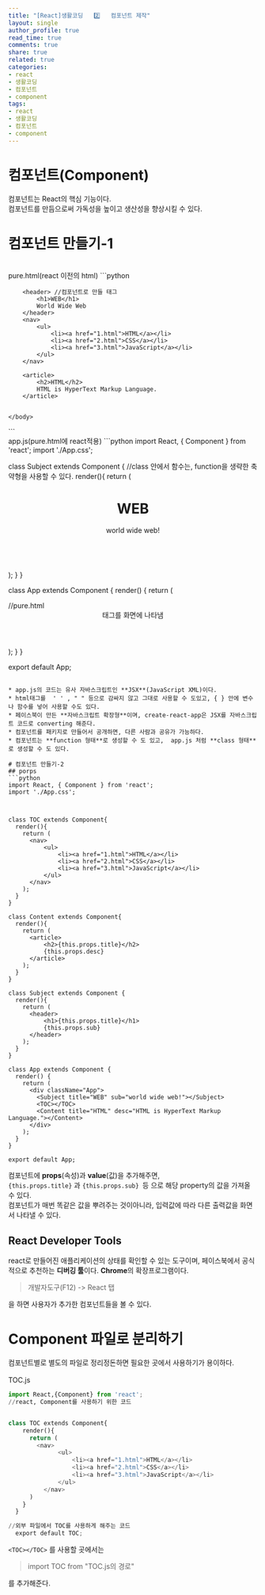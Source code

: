 ```yaml
---
title: "[React]생활코딩   2️⃣   컴포넌트 제작"
layout: single
author_profile: true
read_time: true
comments: true
share: true
related: true
categories:
- react
- 생활코딩
- 컴포넌트
- component
tags:
- react
- 생활코딩
- 컴포넌트
- component
---
```


# 컴포넌트(Component)
컴포넌트는 React의 핵심 기능이다.   
컴포넌트를 만듬으로써  가독성을 높이고 생산성을 향상시킬 수 있다.

# 컴포넌트 만들기-1
<br/>
pure.html(react 이전의 html)
```python
<html>
    <body>
       
        <header> //컴포넌트로 만들 태그
            <h1>WEB</h1>
            World Wide Web
        </header>
        <nav>
            <ul>
                <li><a href="1.html">HTML</a></li>  
                <li><a href="2.html">CSS</a></li>
                <li><a href="3.html">JavaScript</a></li>
            </ul>
        </nav>
       
        <article>
            <h2>HTML</h2>
            HTML is HyperText Markup Language.
        </article>
        

    </body>
</html>
```

<br/>
app.js(pure.html에 react적용)
```python
import React, { Component } from 'react';
import './App.css';

class Subject extends Component {
//class 안에서 함수는, function을 생략한 축약형을 사용할 수 있다.
  render(){
    return (
      <header>
          <h1>WEB</h1>
          world wide web!
      </header>  
    );
  }
}

class App extends Component {
  render() {
    return (
      <div className="App">
        <Subject></Subject> //pure.html  <header>태그를 화면에 나타냄      </div>
    );
  }
}

export default App;

```

* app.js의 코드는 유사 자바스크립트인 **JSX**(JavaScript XML)이다.  
* html태그를  ' ' , " " 등으로 감싸지 않고 그대로 사용할 수 도있고, { } 안에 변수나 함수를 넣어 사용할 수도 있다.      
* 페이스북이 만든 **자바스크립트 확장형**이며, create-react-app은 JSX를 자바스크립트 코드로 converting 해준다.    
* 컴포넌트를 패키지로 만들어서 공개하면, 다른 사람과 공유가 가능하다.    
* 컴포넌트는 **function 형태**로 생성할 수 도 있고,  app.js 처럼 **class 형태**로 생성할 수 도 있다.

# 컴포넌트 만들기-2
## porps
```python
import React, { Component } from 'react';
import './App.css';



class TOC extends Component{
  render(){
    return (
      <nav>
          <ul>
              <li><a href="1.html">HTML</a></li>
              <li><a href="2.html">CSS</a></li>
              <li><a href="3.html">JavaScript</a></li>
          </ul>
      </nav>
    );
  }
}

class Content extends Component{
  render(){
    return (
      <article>
          <h2>{this.props.title}</h2>
          {this.props.desc}
      </article>
    );
  }
}

class Subject extends Component {
  render(){
    return (
      <header>
          <h1>{this.props.title}</h1>
          {this.props.sub}
      </header>  
    );
  }
}

class App extends Component {
  render() {
    return (
      <div className="App">
        <Subject title="WEB" sub="world wide web!"></Subject>
        <TOC></TOC>
        <Content title="HTML" desc="HTML is HyperText Markup Language."></Content>
      </div>
    );
  }
}

export default App;
```

컴포넌트에 **props**(속성)과 **value**(값)을 추가해주면,   
`{this.props.title}` 과  `{this.props.sub} `등 으로 해당 property의 값을 가져올 수 있다.    
컴포넌트가 매번 똑같은 값을 뿌려주는 것이아니라, 입력값에 따라 다른 출력값을 화면서 나타낼 수 있다.   

## React Developer Tools
react로 만들어진 애플리케이션의 상태를 확인할 수 있는 도구이며,
페이스북에서 공식적으로 추천하는 **디버깅 툴**이다.    **Chrome**의 확장프로그램이다.   
> 개발자도구(F12) -> React 탭    

을 하면 사용자가 추가한 컴포넌트들을 볼 수 있다.

# Component 파일로 분리하기
컴포넌트별로 별도의 파일로 정리정돈하면 필요한 곳에서 사용하기가 용이하다.   
<br/>
TOC.js
```python
import React,{Component} from 'react'; 
//react, Component를 사용하기 위한 코드


class TOC extends Component{
    render(){
      return (
        <nav>
              <ul>
                  <li><a href="1.html">HTML</a></li>  
                  <li><a href="2.html">CSS</a></li>
                  <li><a href="3.html">JavaScript</a></li>
              </ul>
          </nav>
      )
    }
  }

//외부 파일에서 TOC를 사용하게 해주는 코드
  export default TOC;
```

`<TOC></TOC>` 를 사용할 곳에서는
> import TOC from "TOC.js의 경로"    


를 추가해준다.